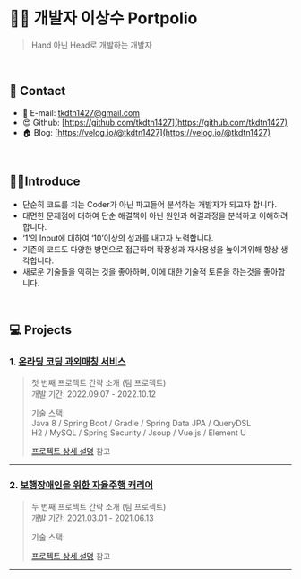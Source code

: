 # 👨‍💻 개발자 이상수 Portpolio
>Hand 아닌 Head로 개발하는 개발자
</br>

## :pushpin: Contact
- 📧 E-mail: tkdtn1427@gmail.com
- 😍 Github: [https://github.com/tkdtn1427](https://github.com/tkdtn1427)
- 🏠 Blog:  [https://velog.io/@tkdtn1427](https://velog.io/@tkdtn1427)

</br>

## 🙆‍♂️Introduce
- 단순히 코드를 치는 Coder가 아닌 파고들어 분석하는 개발자가 되고자 합니다.
- 대면한 문제점에 대하여 단순 해결책이 아닌 원인과 해결과정을 분석하고 이해하려 합니다.
- ‘1’의 Input에 대하여 ‘10’이상의 성과를 내고자 노력합니다.
- 기존의 코드도 다양한 방면으로 접근하며 확장성과 재사용성을 높이기위해 항상 생각합니다.
- 새로운 기술들을 익히는 것을 좋아하며, 이에 대한 기술적 토론을 하는것을 좋아합니다.
</br>

## 💻 Projects
### 1. [온라딩 코딩 과외매칭 서비스](https://github.com/tkdtn1427/Team29_Online-Coding-Tutoring-Match)
>첫 번째 프로젝트 간략 소개 (팀 프로젝트)  
>개발 기간: 2022.09.07 - 2022.10.12
>  
>기술 스택:  
>Java 8 / Spring Boot / Gradle / Spring Data JPA / QueryDSL  
>H2 / MySQL / Spring Security / Jsoup / Vue.js / Element U  
>  
>[프로젝트 상세 설명](https://github.com/Integerous/goQuality) 참고
---

### 2. [보행장애인을 위한 자율주행 캐리어]()
>두 번째 프로젝트 간략 소개  (팀 프로젝트)  
>개발 기간: 2021.03.01 - 2021.06.13  
>  
>기술 스택:  
> 
>
>  
>[프로젝트 상세 설명](https://github.com/Integerous/goQuality) 참고
---
